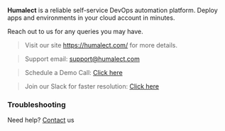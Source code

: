 
**Humalect** is a reliable self-service DevOps automation platform. Deploy apps and environments in your cloud account in minutes.

Reach out to us for any queries you may have.

> Visit our site https://humalect.com/ for more details.

> Support email: support@humalect.com

> Schedule a Demo Call: [Click here](https://calendly.com/humalect/30min?month=2023-01)

> Join our Slack for faster resolution: [Click here](https://join.slack.com/t/humalectworkspace/shared_invite/zt-1ojd2y5cm-vGwCwArU0veZlWyW4oerTA)


### Troubleshooting
Need help? [Contact](./../Contact-us/reach-out-to-us) us
